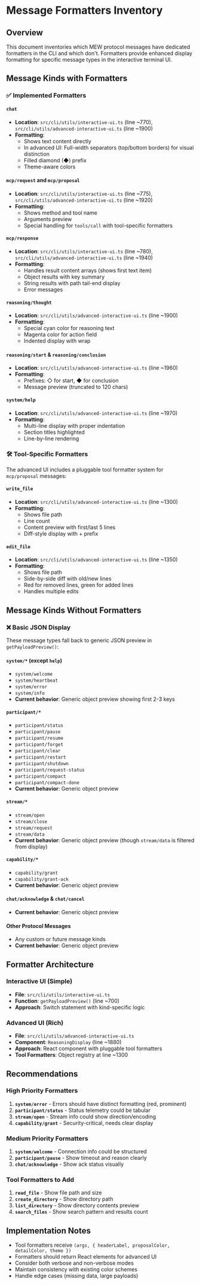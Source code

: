 # Message Formatters Inventory

## Overview

This document inventories which MEW protocol messages have dedicated formatters in the CLI and which don't. Formatters provide enhanced display formatting for specific message types in the interactive terminal UI.

## Message Kinds with Formatters

### ✅ Implemented Formatters

#### `chat`
- **Location**: `src/cli/utils/interactive-ui.ts` (line ~770), `src/cli/utils/advanced-interactive-ui.ts` (line ~1900)
- **Formatting**: 
  - Shows text content directly
  - In advanced UI: Full-width separators (top/bottom borders) for visual distinction
  - Filled diamond (◆) prefix
  - Theme-aware colors

#### `mcp/request` and `mcp/proposal`
- **Location**: `src/cli/utils/interactive-ui.ts` (line ~775), `src/cli/utils/advanced-interactive-ui.ts` (line ~1920)
- **Formatting**:
  - Shows method and tool name
  - Arguments preview
  - Special handling for `tools/call` with tool-specific formatters

#### `mcp/response`
- **Location**: `src/cli/utils/interactive-ui.ts` (line ~780), `src/cli/utils/advanced-interactive-ui.ts` (line ~1940)
- **Formatting**:
  - Handles result content arrays (shows first text item)
  - Object results with key summary
  - String results with path tail-end display
  - Error messages

#### `reasoning/thought`
- **Location**: `src/cli/utils/advanced-interactive-ui.ts` (line ~1900)
- **Formatting**:
  - Special cyan color for reasoning text
  - Magenta color for action field
  - Indented display with wrap

#### `reasoning/start` & `reasoning/conclusion`
- **Location**: `src/cli/utils/advanced-interactive-ui.ts` (line ~1960)
- **Formatting**:
  - Prefixes: ◇ for start, ◆ for conclusion
  - Message preview (truncated to 120 chars)

#### `system/help`
- **Location**: `src/cli/utils/advanced-interactive-ui.ts` (line ~1970)
- **Formatting**:
  - Multi-line display with proper indentation
  - Section titles highlighted
  - Line-by-line rendering

### 🛠️ Tool-Specific Formatters

The advanced UI includes a pluggable tool formatter system for `mcp/proposal` messages:

#### `write_file`
- **Location**: `src/cli/utils/advanced-interactive-ui.ts` (line ~1300)
- **Formatting**:
  - Shows file path
  - Line count
  - Content preview with first/last 5 lines
  - Diff-style display with + prefix

#### `edit_file`
- **Location**: `src/cli/utils/advanced-interactive-ui.ts` (line ~1350)
- **Formatting**:
  - Shows file path
  - Side-by-side diff with old/new lines
  - Red for removed lines, green for added lines
  - Handles multiple edits

## Message Kinds Without Formatters

### ❌ Basic JSON Display

These message types fall back to generic JSON preview in `getPayloadPreview()`:

#### `system/*` (except `help`)
- `system/welcome`
- `system/heartbeat`
- `system/error`
- `system/info`
- **Current behavior**: Generic object preview showing first 2-3 keys

#### `participant/*`
- `participant/status`
- `participant/pause`
- `participant/resume`
- `participant/forget`
- `participant/clear`
- `participant/restart`
- `participant/shutdown`
- `participant/request-status`
- `participant/compact`
- `participant/compact-done`
- **Current behavior**: Generic object preview

#### `stream/*`
- `stream/open`
- `stream/close`
- `stream/request`
- `stream/data`
- **Current behavior**: Generic object preview (though `stream/data` is filtered from display)

#### `capability/*`
- `capability/grant`
- `capability/grant-ack`
- **Current behavior**: Generic object preview

#### `chat/acknowledge` & `chat/cancel`
- **Current behavior**: Generic object preview

#### Other Protocol Messages
- Any custom or future message kinds
- **Current behavior**: Generic object preview

## Formatter Architecture

### Interactive UI (Simple)
- **File**: `src/cli/utils/interactive-ui.ts`
- **Function**: `getPayloadPreview()` (line ~700)
- **Approach**: Switch statement with kind-specific logic

### Advanced UI (Rich)
- **File**: `src/cli/utils/advanced-interactive-ui.ts`
- **Component**: `ReasoningDisplay` (line ~1880)
- **Approach**: React component with pluggable tool formatters
- **Tool Formatters**: Object registry at line ~1300

## Recommendations

### High Priority Formatters
1. **`system/error`** - Errors should have distinct formatting (red, prominent)
2. **`participant/status`** - Status telemetry could be tabular
3. **`stream/open`** - Stream info could show direction/encoding
4. **`capability/grant`** - Security-critical, needs clear display

### Medium Priority Formatters
1. **`system/welcome`** - Connection info could be structured
2. **`participant/pause`** - Show timeout and reason clearly
3. **`chat/acknowledge`** - Show ack status visually

### Tool Formatters to Add
1. **`read_file`** - Show file path and size
2. **`create_directory`** - Show directory path
3. **`list_directory`** - Show directory contents preview
4. **`search_files`** - Show search pattern and results count

## Implementation Notes

- Tool formatters receive `(args, { headerLabel, proposalColor, detailColor, theme })`
- Formatters should return React elements for advanced UI
- Consider both verbose and non-verbose modes
- Maintain consistency with existing color schemes
- Handle edge cases (missing data, large payloads)